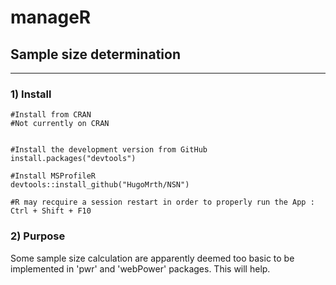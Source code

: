 # manageR

## Sample size determination
  
  
***

 ### 1) Install

```
#Install from CRAN 
#Not currently on CRAN

  
#Install the development version from GitHub  
install.packages("devtools")

#Install MSProfileR
devtools::install_github("HugoMrth/NSN")

#R may recquire a session restart in order to properly run the App : Ctrl + Shift + F10
```

### 2) Purpose

Some sample size calculation are apparently deemed too basic to be implemented in 'pwr' and 'webPower' packages. This will help.




